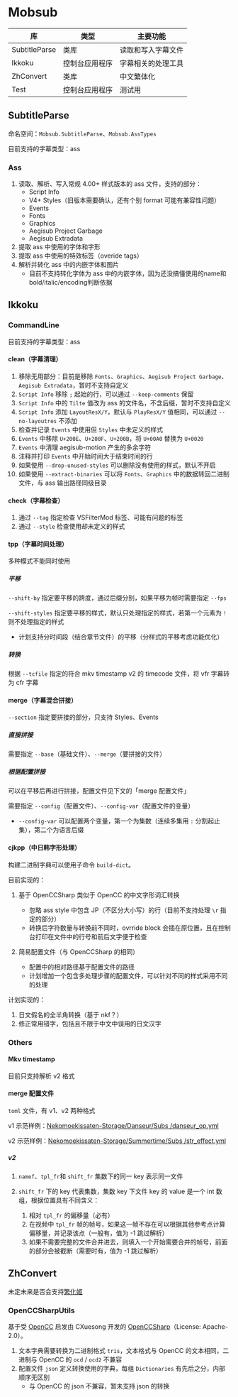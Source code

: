 # Mobsub

库 | 类型 | 主要功能
--- | --- | ---
SubtitleParse | 类库 | 读取和写入字幕文件
Ikkoku | 控制台应用程序 | 字幕相关的处理工具
ZhConvert | 类库 | 中文繁体化
Test | 控制台应用程序 | 测试用

## SubtitleParse

命名空间：`Mobsub.SubtitleParse`、`Mobsub.AssTypes`

目前支持的字幕类型：ass

### Ass

1. 读取、解析、写入常规 4.00+ 样式版本的 ass 文件，支持的部分：
    - Script Info
    - V4+ Styles（旧版本需要确认，还有个别 format 可能有兼容性问题）
    - Events
    - Fonts
    - Graphics
    - Aegisub Project Garbage
    - Aegisub Extradata
2. 提取 ass 中使用的字体和字形
3. 提取 ass 中使用的特效标签（overide tags）
4. 解析并转化 ass 中的内嵌字体和图片
    - 目前不支持转化字体为 ass 中的内嵌字体，因为还没搞懂使用的name和bold/italic/encoding判断依据

## Ikkoku

### CommandLine

目前支持的字幕类型：ass

#### clean（字幕清理）

1. 移除无用部分：目前是移除 `Fonts`、`Graphics`、`Aegisub Project Garbage`、`Aegisub Extradata`，暂时不支持自定义
2. `Script Info` 移除 `;` 起始的行，可以通过 `--keep-comments` 保留
3. `Script Info` 中的 `Tilte` 值改为 ass 的文件名，不含后缀，暂时不支持自定义
4. `Script Info` 添加 `LayoutResX/Y`，默认与 `PlayResX/Y` 值相同，可以通过 `--no-layoutres` 不添加
5. 检查并记录 `Events` 中使用但 `Styles` 中未定义的样式
6. `Events` 中移除 `U+200E`、`U+200F`、`U+200B`，将 `U+00A0` 替换为 `U+0020`
7. `Events` 中清理 aegisub-motion 产生的多余字符
8. 注释并打印 `Events` 中开始时间大于结束时间的行
9. 如果使用 `--drop-unused-styles` 可以删除没有使用的样式，默认不开启
10. 如果使用 `--extract-binaries` 可以将 `Fonts`、`Graphics` 中的数据转回二进制文件，与 ass 输出路径同级目录

#### check（字幕检查）

1. 通过 `--tag` 指定检查 VSFilterMod 标签、可能有问题的标签
2. 通过 `--style` 检查使用却未定义的样式

#### tpp（字幕时间处理）

多种模式不能同时使用

##### 平移

`--shift-by` 指定要平移的跨度，通过后缀分别，如果平移为帧时需要指定 `--fps`

`--shift-styles` 指定要平移的样式，默认只处理指定的样式，若第一个元素为 `!` 则不处理指定的样式

- 计划支持分时间段（结合章节文件）的平移（分样式的平移考虑功能优化）

##### 转换

根据 `--tcfile` 指定的符合 mkv timestamp v2 的 timecode 文件，将 vfr 字幕转为 cfr 字幕

#### merge（字幕混合拼接）

`--section` 指定要拼接的部分，只支持 Styles、Events

##### 直接拼接

需要指定 `--base`（基础文件）、`--merge`（要拼接的文件）

##### 根据配置拼接

可以在平移后再进行拼接，配置文件见下文的「merge 配置文件」

需要指定 `--config`（配置文件）、`--config-var`（配置文件的变量）

- `--config-var` 可以配置两个变量，第一个为集数（连续多集用 `:` 分割起止集），第二个为语言后缀

#### cjkpp（中日韩字形处理）

构建二进制字典可以使用子命令 `build-dict`。

目前实现的：

1. 基于 OpenCCSharp 类似于 OpenCC 的中文字形词汇转换

    - 忽略 ass style 中包含 JP（不区分大小写）的行（目前不支持处理 `\r` 指定的部分）
    - 转换后字符数量与转换前不同时，ovrride block 会插在原位置，且在控制台打印在文件中的行号和前后文字便于检查

2. 简易配置文件（与 OpenCCSharp 的相同）
    
    - 配置中的相对路径基于配置文件的路径
    - 计划增加一个包含多处理步骤的配置文件，可以针对不同的样式采用不同的处理

计划实现的：

1. 日文假名的全半角转换（基于 nkf？）
2. 修正常用错字，包括且不限于中文中误用的日文汉字

### Others

#### Mkv timestamp

目前只支持解析 v2 格式

#### merge 配置文件

`toml` 文件，有 v1、v2 两种格式

v1 示范样例：[Nekomoekissaten-Storage/Danseur/Subs
/danseur_op.yml](https://github.com/Nekomoekissaten-SUB/Nekomoekissaten-Storage/blob/e97e3f83bebe4ea6f6a02e5b0fe54b59859caea1/Danseur/Subs/danseur_op.yml)

v2 示范样例：[Nekomoekissaten-Storage/Summertime/Subs
/str_effect.yml](https://github.com/Nekomoekissaten-SUB/Nekomoekissaten-Storage/blob/e97e3f83bebe4ea6f6a02e5b0fe54b59859caea1/Summertime/Subs/str_effect.yml)

##### v2

1. `namef`、`tpl_fr`和 `shift_fr` 集数下的同一 key 表示同一文件
2. `shift_fr` 下的 key 代表集数，集数 key 下文件 key 的 value 是一个 int 数组，根据位置具有不同含义：
    
    1. 相对 `tpl_fr` 的偏移量（必有）
    2. 在视频中 `tpl_fr` 帧的帧号，如果这一帧不存在可以根据其他参考点计算偏移量，并记录该点（一般有，值为 -1 跳过解析）
    3. 如果不需要完整的文件合并进去，则填入一个开始需要合并的帧号，前面的部分会被截断（需要时有，值为 -1 跳过解析）

## ZhConvert

未定未来是否会支持[繁化姬](https://zhconvert.org/)

### OpenCCSharpUtils

基于受 [OpenCC](https://github.com/BYVoid/OpenCC) 启发由 CXuesong 开发的 [OpenCCSharp](https://github.com/CXuesong/OpenCCSharp)（License: Apache-2.0）。

1. 文本字典需要转换为二进制格式 `tris`，文本格式与 OpenCC 的文本相同，二进制与 OpenCC 的 `ocd` / `ocd2` 不兼容
2. 配置文件 `json` 定义转换使用的字典，每组 `Dictionaries` 有先后之分，内部顺序无区别
    - 与 OpenCC 的 json 不兼容，暂未支持 json 的转换
